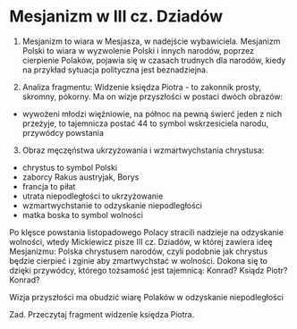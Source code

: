 # Mesjanizm w III cz. Dziadów

1. Mesjanizm to wiara w Mesjasza, w nadejście wybawiciela.
Mesjanizm Polski to wiara w wyzwolenie Polski i innych narodów, poprzez cierpienie Polaków, pojawia się w czasach trudnych dla narodów, kiedy na przykład sytuacja polityczna jest beznadziejna.

2. Analiza fragmentu: Widzenie księdza Piotra - to zakonnik prosty, skromny, pokorny.
Ma on wizje przyszłości w postaci dwóch obrazów:
- wywożeni młodzi więźniowie, na północ na pewną świerć jeden z nich przeżyje, to tajemnicza postać 44 to symbol wskrzesiciela narodu, przywódcy powstania

3. Obraz męczęństwa ukrzyżowania i wzmartwychstania chrystusa:
- chrystus to symbol Polski
- zaborcy Rakus austryjak, Borys
- francja to piłat
- utrata niepodległości to ukrzyżowanie
- wzmartwychstanie to odzyskanie niepodległości
- matka boska to symbol wolności

Po klęsce powstania listopadowego Polacy stracili nadzieje na odzyskanie wolności, wtedy Mickiewicz pisze III cz. Dziadów, w której zawiera ideę Mesjanizmu: Polska chrystusem narodów, czyli podobnie jak chrystus będzie cierpieć i zginie aby zmartwychstać w wolności. Dokona się to dzięki przywódcy, którego tożsamość jest tajemnicą: Konrad? Ksiądz Piotr? Konrad?

Wizja przyszłości ma obudzić wiarę Polaków w odzyskanie niepodległości

Zad. Przeczytaj fragment widzenie księdza Piotra.
